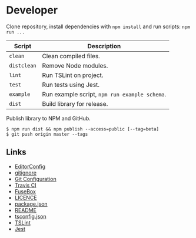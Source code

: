 # Developer

Clone repository, install dependencies with `npm install` and run scripts: `npm run ...`

| Script      | Description                                    |
| ----------- | ---------------------------------------------- |
| `clean`     | Clean compiled files.                          |
| `distclean` | Remove Node modules.                           |
| `lint`      | Run TSLint on project.                         |
| `test`      | Run tests using Jest.                          |
| `example`   | Run example script, `npm run example schema`. |
| `dist`      | Build library for release.                     |

Publish library to NPM and GitHub.

```Shell
$ npm run dist && npm publish --access=public [--tag=beta]
$ git push origin master --tags
```

## Links

* [EditorConfig](http://editorconfig.org)
* [gitignore](https://git-scm.com/docs/gitignore)
* [Git Configuration](https://git-scm.com/book/en/v2/Customizing-Git-Git-Configuration)
* [Travis CI](https://travis-ci.org/)
* [FuseBox](http://fuse-box.org/)
* [LICENCE](https://help.github.com/articles/licensing-a-repository/)
* [package.json](https://docs.npmjs.com/files/package.json)
* [README](https://help.github.com/articles/about-readmes/)
* [tsconfig.json](https://www.typescriptlang.org/docs/handbook/tsconfig-json.html)
* [TSLint](https://palantir.github.io/tslint/)
* [Jest](https://facebook.github.io/jest/)
